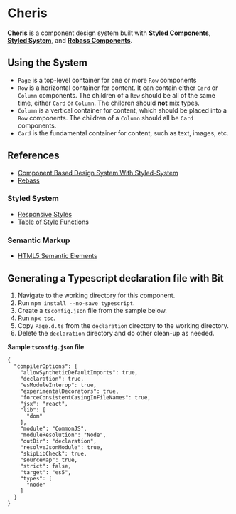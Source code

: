 # Cheris

**Cheris** is a component design system built with [**Styled Components**][1], [**Styled System**][2], and [**Rebass Components**][3].

[1]: https://www.styled-components.com/
[2]: https://jxnblk.com/styled-system/
[3]: https://github.com/rebassjs/components

## Using the System

- `Page` is a top-level container for one or more `Row` components
- `Row` is a horizontal container for content. It can contain either `Card` or `Column` components. The children of a `Row` should be all of the same time, either `Card` or `Column`. The children should **not** mix types.
- `Column` is a vertical container for content, which should be placed into a `Row` components. The children of a `Column` should all be `Card` components.
- `Card` is the fundamental container for content, such as text, images, etc.

## References

- [Component Based Design System With Styled-System][7]
- [Rebass][6]

[6]: https://rebassjs.org/
[7]: https://varun.ca/styled-system/

### Styled System

- [Responsive Styles][5]
- [Table of Style Functions][4]

[4]: https://github.com/jxnblk/styled-system/blob/master/docs/table.md
[5]: https://github.com/jxnblk/styled-system/blob/master/docs/responsive-styles.md

### Semantic Markup

- [HTML5 Semantic Elements][8]

[8]: https://webflow.com/blog/html5-semantic-elements-and-webflow-the-essential-guide

## Generating a Typescript declaration file with Bit

1. Navigate to the working directory for this component.
1. Run `npm install --no-save typescript`.
1. Create a `tsconfig.json` file from the sample below.
1. Run `npx tsc`.
1. Copy `Page.d.ts` from the `declaration` directory to the working directory.
1. Delete the `declaration` directory and do other clean-up as needed.

**Sample `tsconfig.json` file**

```
{
  "compilerOptions": {
    "allowSyntheticDefaultImports": true,
    "declaration": true,
    "esModuleInterop": true,
    "experimentalDecorators": true,
    "forceConsistentCasingInFileNames": true,
    "jsx": "react",
    "lib": [
      "dom"
    ],
    "module": "CommonJS",
    "moduleResolution": "Node",
    "outDir": "declaration",
    "resolveJsonModule": true,
    "skipLibCheck": true,
    "sourceMap": true,
    "strict": false,
    "target": "es5",
    "types": [
      "node"
    ]
  }
}
```
